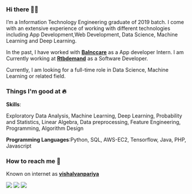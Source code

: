 ### Hi there 👋🏻 
I’m a Information Technology Engineering graduate of 2019 batch. I come with an extensive experience of working with different technologies including App Development,Web Development, Data Science, Machine Learning and Deep Learning.

In the past, I have worked with [**Balnccare**](https://www.balnccare.com/) as a App developer Intern. I am Currently working at [**Rtbdemand**](http://rtbdemand.com/) as a Software Developer.

Currently, I am looking for a full-time role in Data Science, Machine Learning or related field. 

### Things I'm good at :fire:

**Skills**:

Exploratory Data Analysis, Machine Learning, Deep Learning, Probability and Statistics, Linear Algebra, Data preprocessing, Feature Engineering, Programming, Algorithm Design


**Programming Languages**:Python, SQL, AWS-EC2, Tensorflow, Java, PHP, Javascript

### How to reach me 📱
Known on internet as [**vishalvanpariya**](https://www.google.com/search?q=vishalvanpariya) 

[<img target="_blank" src="https://img.icons8.com/cotton/64/000000/whatsapp--v4.png"/>](https://wa.me/919898626431) [<img target="_blank" src="https://img.icons8.com/doodle/64/000000/skype--v1.png"/>](https://join.skype.com/invite/gjMmJnhs4hCf) [<img target="_blank" src="https://img.icons8.com/doodle/64/000000/linkedin-circled.png"/>](https://www.linkedin.com/in/vishalvanpariya/)
